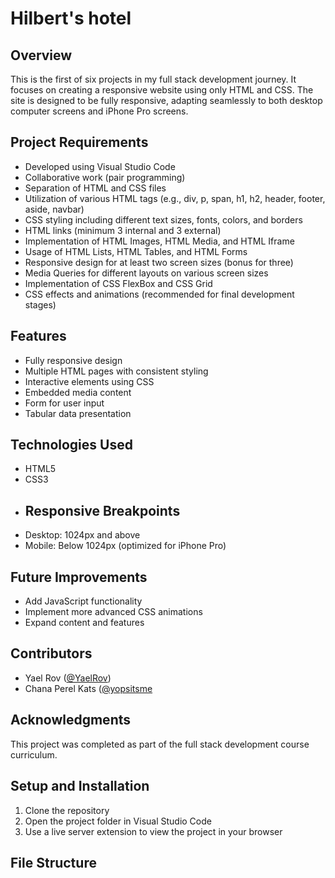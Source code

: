 # Hilbert's hotel

## Overview
This is the first of six projects in my full stack development journey. It focuses on creating a responsive website using only HTML and CSS. The site is designed to be fully responsive, adapting seamlessly to both desktop computer screens and iPhone Pro screens.

## Project Requirements
- Developed using Visual Studio Code
- Collaborative work (pair programming)
- Separation of HTML and CSS files
- Utilization of various HTML tags (e.g., div, p, span, h1, h2, header, footer, aside, navbar)
- CSS styling including different text sizes, fonts, colors, and borders
- HTML links (minimum 3 internal and 3 external)
- Implementation of HTML Images, HTML Media, and HTML Iframe
- Usage of HTML Lists, HTML Tables, and HTML Forms
- Responsive design for at least two screen sizes (bonus for three)
- Media Queries for different layouts on various screen sizes
- Implementation of CSS FlexBox and CSS Grid
- CSS effects and animations (recommended for final development stages)

## Features
- Fully responsive design
- Multiple HTML pages with consistent styling
- Interactive elements using CSS
- Embedded media content
- Form for user input
- Tabular data presentation

## Technologies Used
- HTML5
- CSS3
- ## Responsive Breakpoints
- Desktop: 1024px and above
- Mobile: Below 1024px (optimized for iPhone Pro)

## Future Improvements
- Add JavaScript functionality
- Implement more advanced CSS animations
- Expand content and features

## Contributors
- Yael Rov ([@YaelRov](https://github.com/YaelRov))
- Chana Perel Kats ([@yopsitsme](https://github.com/yopsitsme)

## Acknowledgments
This project was completed as part of the full stack development course curriculum.

## Setup and Installation
1. Clone the repository
2. Open the project folder in Visual Studio Code
3. Use a live server extension to view the project in your browser

## File Structure
